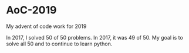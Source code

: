 # AoC-2019
My advent of code work for 2019

In 2017, I solved 50 of 50 problems. In 2017, it was 49 of 50.
My goal is to solve all 50 and to continue to learn python.
